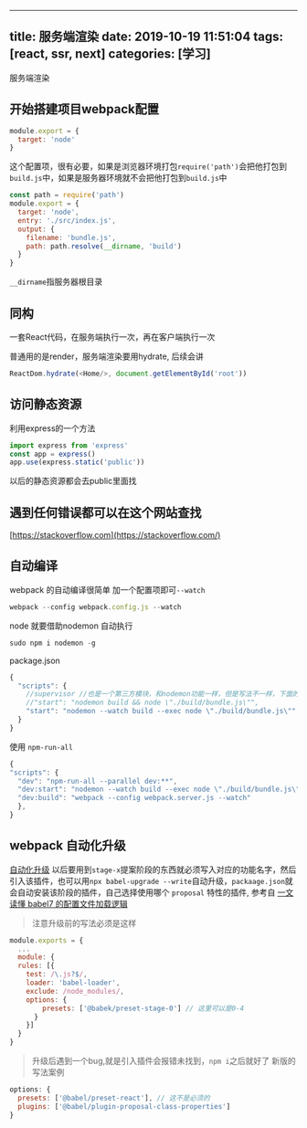 
---
title: 服务端渲染
date: 2019-10-19 11:51:04
tags: [react, ssr, next]
categories: [学习]
---

服务端渲染

<!-- more -->
## 开始搭建项目webpack配置
```js
module.export = {
  target: 'node'
}
```
这个配置项，很有必要，如果是浏览器环境打包`require('path')`会把他打包到`build.js`中，如果是服务器环境就不会把他打包到`build.js`中
```js
const path = require('path')
module.export = {
  target: 'node',
  entry: './src/index.js',
  output: {
    filename: 'bundle.js',
    path: path.resolve(__dirname, 'build')
  }
}
```
`__dirname`指服务器根目录

## 同构
一套React代码，在服务端执行一次，再在客户端执行一次

普通用的是render，服务端渲染要用hydrate, 后续会讲
```js
ReactDom.hydrate(<Home/>, document.getElementById('root'))
```
## 访问静态资源
利用express的一个方法
```js
import express from 'express'
const app = express()
app.use(express.static('public'))
```
以后的静态资源都会去public里面找

## 遇到任何错误都可以在这个网站查找
[https://stackoverflow.com](https://stackoverflow.com/)

## 自动编译
webpack 的自动编译很简单 加一个配置项即可`--watch`
```js
webpack --config webpack.config.js --watch
```
node 就要借助nodemon 自动执行
```js
sudo npm i nodemon -g
```
package.json
```js
{
  "scripts": {
    //supervisor //也是一个第三方模块，和nodemon功能一样，但是写法不一样，下面的写法有误，不能这么用
    //"start": "nodemon build && node \"./build/bundle.js\"",
    "start": "nodemon --watch build --exec node \"./build/bundle.js\"",
  }
}
```
使用 `npm-run-all`
```js
{
"scripts": {
  "dev": "npm-run-all --parallel dev:**",
  "dev:start": "nodemon --watch build --exec node \"./build/bundle.js\"",
  "dev:build": "webpack --config webpack.server.js --watch"
  },
}
```

## webpack 自动化升级
[自动化升级](https://github.com/babel/babel-upgrade)
以后要用到`stage-x`提案阶段的东西就必须写入对应的功能名字，然后引入该插件，也可以用`npx babel-upgrade --write`自动升级，`packaage.json`就会自动安装该阶段的插件，自己选择使用哪个 `proposal` 特性的插件, 参考自 [一文读懂 babel7 的配置文件加载逻辑](https://segmentfault.com/a/1190000018358854)

> 注意升级前的写法必须是这样

```js
module.exports = {
  ...
  module: {
  rules: [{
    test: /\.js?$/,
    loader: 'babel-loader',
    exclude: /node_modules/,
    options: {
        presets: ['@babek/preset-stage-0'] // 这里可以是0-4
      }
    }]
  }
}
```
> 升级后遇到一个bug,就是引入插件会报错未找到，`npm i`之后就好了
新版的写法案例

```js
options: {
  presets: ['@babel/preset-react'], // 这不是必须的
  plugins: ['@babel/plugin-proposal-class-properties']
}
```
